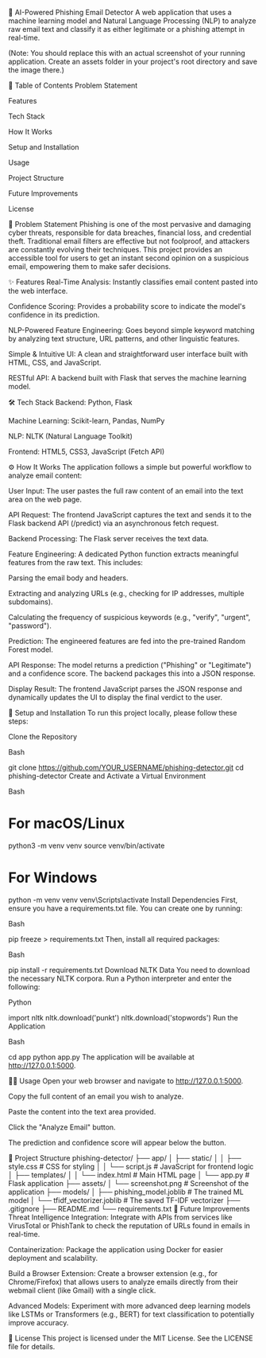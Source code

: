 🤖 AI-Powered Phishing Email Detector
A web application that uses a machine learning model and Natural Language Processing (NLP) to analyze raw email text and classify it as either legitimate or a phishing attempt in real-time.

(Note: You should replace this with an actual screenshot of your running application. Create an assets folder in your project's root directory and save the image there.)

📖 Table of Contents
Problem Statement

Features

Tech Stack

How It Works

Setup and Installation

Usage

Project Structure

Future Improvements

License

🎯 Problem Statement
Phishing is one of the most pervasive and damaging cyber threats, responsible for data breaches, financial loss, and credential theft. Traditional email filters are effective but not foolproof, and attackers are constantly evolving their techniques. This project provides an accessible tool for users to get an instant second opinion on a suspicious email, empowering them to make safer decisions.

✨ Features
Real-Time Analysis: Instantly classifies email content pasted into the web interface.

Confidence Scoring: Provides a probability score to indicate the model's confidence in its prediction.

NLP-Powered Feature Engineering: Goes beyond simple keyword matching by analyzing text structure, URL patterns, and other linguistic features.

Simple & Intuitive UI: A clean and straightforward user interface built with HTML, CSS, and JavaScript.

RESTful API: A backend built with Flask that serves the machine learning model.

🛠️ Tech Stack
Backend: Python, Flask

Machine Learning: Scikit-learn, Pandas, NumPy

NLP: NLTK (Natural Language Toolkit)

Frontend: HTML5, CSS3, JavaScript (Fetch API)

⚙️ How It Works
The application follows a simple but powerful workflow to analyze email content:

User Input: The user pastes the full raw content of an email into the text area on the web page.

API Request: The frontend JavaScript captures the text and sends it to the Flask backend API (/predict) via an asynchronous fetch request.

Backend Processing: The Flask server receives the text data.

Feature Engineering: A dedicated Python function extracts meaningful features from the raw text. This includes:

Parsing the email body and headers.

Extracting and analyzing URLs (e.g., checking for IP addresses, multiple subdomains).

Calculating the frequency of suspicious keywords (e.g., "verify", "urgent", "password").

Prediction: The engineered features are fed into the pre-trained Random Forest model.

API Response: The model returns a prediction ("Phishing" or "Legitimate") and a confidence score. The backend packages this into a JSON response.

Display Result: The frontend JavaScript parses the JSON response and dynamically updates the UI to display the final verdict to the user.

🚀 Setup and Installation
To run this project locally, please follow these steps:

Clone the Repository

Bash

git clone https://github.com/YOUR_USERNAME/phishing-detector.git
cd phishing-detector
Create and Activate a Virtual Environment

Bash

# For macOS/Linux
python3 -m venv venv
source venv/bin/activate

# For Windows
python -m venv venv
venv\Scripts\activate
Install Dependencies
First, ensure you have a requirements.txt file. You can create one by running:

Bash

pip freeze > requirements.txt
Then, install all required packages:

Bash

pip install -r requirements.txt
Download NLTK Data
You need to download the necessary NLTK corpora. Run a Python interpreter and enter the following:

Python

import nltk
nltk.download('punkt')
nltk.download('stopwords')
Run the Application

Bash

cd app
python app.py
The application will be available at http://127.0.0.1:5000.

👨‍💻 Usage
Open your web browser and navigate to http://127.0.0.1:5000.

Copy the full content of an email you wish to analyze.

Paste the content into the text area provided.

Click the "Analyze Email" button.

The prediction and confidence score will appear below the button.

📁 Project Structure
phishing-detector/
├── app/
│   ├── static/
│   │   ├── style.css       # CSS for styling
│   │   └── script.js       # JavaScript for frontend logic
│   ├── templates/
│   │   └── index.html      # Main HTML page
│   └── app.py              # Flask application
├── assets/
│   └── screenshot.png      # Screenshot of the application
├── models/
│   ├── phishing_model.joblib # The trained ML model
│   └── tfidf_vectorizer.joblib # The saved TF-IDF vectorizer
├── .gitignore
├── README.md
└── requirements.txt
🔮 Future Improvements
Threat Intelligence Integration: Integrate with APIs from services like VirusTotal or PhishTank to check the reputation of URLs found in emails in real-time.

Containerization: Package the application using Docker for easier deployment and scalability.

Build a Browser Extension: Create a browser extension (e.g., for Chrome/Firefox) that allows users to analyze emails directly from their webmail client (like Gmail) with a single click.

Advanced Models: Experiment with more advanced deep learning models like LSTMs or Transformers (e.g., BERT) for text classification to potentially improve accuracy.

📄 License
This project is licensed under the MIT License. See the LICENSE file for details.